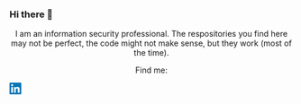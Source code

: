 ### Hi there 👋

<p align="center" width="150px">I am an information security professional. The respositories you find here may not be perfect, the code might not make sense, but they work (most of the time).</p>

<p align="center" width="150px">Find me:</p>

<p align="center" width="150px"><a href="https://www.linkedin.com/in/nickjelinek/">
  <img align="left" alt="Vedant Jajoo Twitter" width="21px" src="https://github.com/edent/SuperTinyIcons/blob/fa85669367bb1182ad208b7c2fed85ba05d574bb/images/reference/linkedin.svg" />
</a></p>


<!--
**jel-n/jel-n** is a ✨ _special_ ✨ repository because its `README.md` (this file) appears on your GitHub profile.

Here are some ideas to get you started:

- 🔭 I’m currently working on ...
- 🌱 I’m currently learning ...
- 👯 I’m looking to collaborate on ...
- 🤔 I’m looking for help with ...
- 💬 Ask me about ...
- 📫 How to reach me: ...
- 😄 Pronouns: ...
- ⚡ Fun fact: ...
-->

